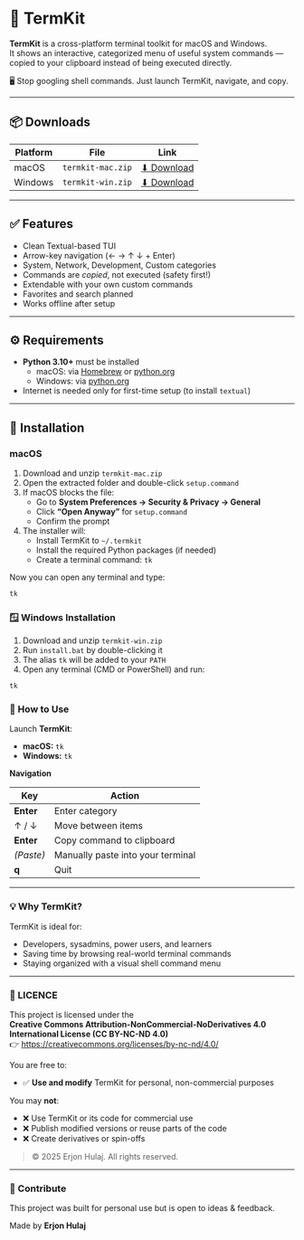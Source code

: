 # 🧰 TermKit

**TermKit** is a cross-platform terminal toolkit for macOS and Windows.  
It shows an interactive, categorized menu of useful system commands — copied to your clipboard instead of being executed directly.

🖥️ Stop googling shell commands. Just launch TermKit, navigate, and copy.

---

## 📦 Downloads

| Platform | File | Link |
|----------|------|------|
| macOS    | `termkit-mac.zip` | [⬇ Download](./termkit-mac.zip) |
| Windows  | `termkit-win.zip` | [⬇ Download](./termkit-win.zip) |

---

## ✅ Features

- Clean Textual-based TUI
- Arrow-key navigation (← → ↑ ↓ + Enter)
- System, Network, Development, Custom categories
- Commands are *copied*, not executed (safety first!)
- Extendable with your own custom commands
- Favorites and search planned
- Works offline after setup

---

## ⚙️ Requirements

- **Python 3.10+** must be installed
  - macOS: via [Homebrew](https://brew.sh) or [python.org](https://www.python.org/downloads/)
  - Windows: via [python.org](https://www.python.org/downloads/windows/)
- Internet is needed only for first-time setup (to install `textual`)

---

## 🚀 Installation

### macOS

1. Download and unzip `termkit-mac.zip`
2. Open the extracted folder and double-click `setup.command`
3. If macOS blocks the file:
   - Go to **System Preferences → Security & Privacy → General**
   - Click **“Open Anyway”** for `setup.command`
   - Confirm the prompt
4. The installer will:
   - Install TermKit to `~/.termkit`
   - Install the required Python packages (if needed)
   - Create a terminal command: `tk`

Now you can open any terminal and type:

```sh
tk
```

### 🪟 Windows Installation

1. Download and unzip `termkit-win.zip`  
2. Run `install.bat` by double-clicking it  
3. The alias `tk` will be added to your `PATH`  
4. Open any terminal (CMD or PowerShell) and run:

```bat
tk
```

### 🧪 How to Use

Launch **TermKit**:

- **macOS:** `tk`
- **Windows:** `tk`

**Navigation**

| Key          | Action                          |
|--------------|---------------------------------|
| **Enter**           | Enter category                  |
| ↑ / ↓        | Move between items              |
| **Enter**    | Copy command to clipboard       |
| *(Paste)*    | Manually paste into your terminal |
| **q**      | Quit                            |

---

### 💡 Why TermKit?

TermKit is ideal for:

- Developers, sysadmins, power users, and learners  
- Saving time by browsing real-world terminal commands    
- Staying organized with a visual shell command menu  

---

### 📃 LICENCE

This project is licensed under the  
**Creative Commons Attribution-NonCommercial-NoDerivatives 4.0 International License (CC BY-NC-ND 4.0)**  
👉 <https://creativecommons.org/licenses/by-nc-nd/4.0/>

You are free to:

- ✅ **Use and modify** TermKit for personal, non-commercial purposes

You may **not**:

- ❌ Use TermKit or its code for commercial use  
- ❌ Publish modified versions or reuse parts of the code  
- ❌ Create derivatives or spin-offs  

> © 2025 Erjon Hulaj. All rights reserved.

---

### 🤝 Contribute

This project was built for personal use but is open to ideas & feedback.  

Made by **Erjon Hulaj**




